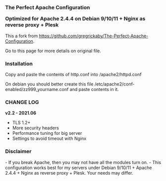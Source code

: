 <h3>The Perfect Apache Configuration

Optimized for Apache 2.4.4 on Debian 9/10/11 + Nginx as reverse proxy + Plesk</h3>
This a fork from https://github.com/gregrickaby/The-Perfect-Apache-Configuration.

Go to this page for more details on original file.

<h3>Installation</h3>
Copy and paste the contents of http.conf into /apache2/httpd.conf

On debian you should better create this file /etc/apache2/conf-enabled/zz999_yourname.conf and paste contents in it.

<h3>CHANGE LOG</h3>

<strong>v2.2 - 2021.06</strong>
- TLS 1.2+
- More security headers
- Performance tuning for big server
- Settings to avoid timeout with Nginx

<h3>Disclaimer</h3>
- If you break Apache, then you may not have all the modules turn on.
- This configuration works best for my servers under Debian 9/10/11 + Apache 2.4.4 + Nginx as reverse proxy + Plesk. Your needs may differ.
